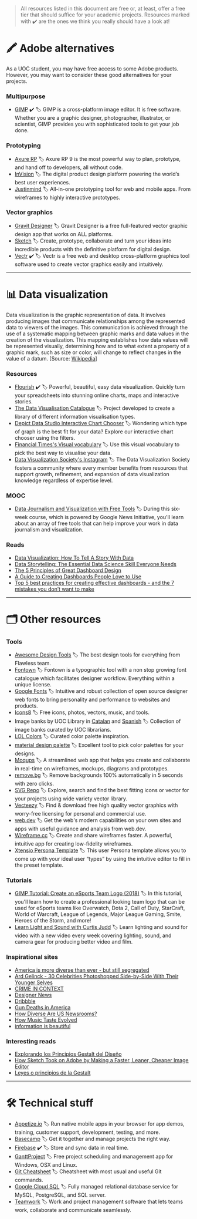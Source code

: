 > All resources listed in this document are free or, at least, offer a free tier that should suffice for your academic projects. Resources marked with ✔️ are the ones we think you really should have a look at!

# 🖍 Adobe alternatives

As a UOC student, you may have free access to some Adobe products. However, you may want to consider these good alternatives for your projects.

### Multipurpose

* [GIMP](https://www.gimp.org) ✔️ 🏷 GIMP is a cross-platform image editor. It is free software. Whether you are a graphic designer, photographer, illustrator, or scientist, GIMP provides you with sophisticated tools to get your job done.

### Prototyping

* [Axure RP](https://www.axure.com) 🏷 Axure RP 9 is the most powerful way to plan, prototype, and hand off to developers, all without code. 
* [InVision](https://www.invisionapp.com) 🏷 The digital product design platform powering the world’s best user experiences.
* [Justinmind](https://www.justinmind.com) 🏷 All-in-one prototyping tool for web and mobile apps. From wireframes to highly interactive prototypes.

### Vector graphics

* [Gravit Designer](https://www.designer.io) 🏷 Gravit Designer is a free full-featured vector graphic design app that works on ALL platforms.
* [Sketch](https://www.sketchapp.com) 🏷 Create, prototype, collaborate and turn your ideas into incredible products with the definitive platform for digital design.
* [Vectr](https://vectr.com) ✔️ 🏷 Vectr is a free web and desktop cross-platform graphics tool software used to create vector graphics easily and intuitively.

---

# 📊 Data visualization

Data visualization is the graphic representation of data. It involves producing images that communicate relationships among the represented data to viewers of the images. This communication is achieved through the use of a systematic mapping between graphic marks and data values in the creation of the visualization. This mapping establishes how data values will be represented visually, determining how and to what extent a property of a graphic mark, such as size or color, will change to reflect changes in the value of a datum. [Source: [Wikipedia](https://en.wikipedia.org/wiki/Data_visualization)]

### Resources

* [Flourish](https://flourish.studio) ✔️ 🏷 Powerful, beautiful, easy data visualization. Quickly turn your spreadsheets into stunning online charts, maps and interactive stories.
* [The Data Visualisation Catalogue](https://datavizcatalogue.com) 🏷 Project developed to create a library of different information visualisation types.
* [Depict Data Studio Interactive Chart Chooser](https://depictdatastudio.com/charts) 🏷 Wondering which type of graph is the best fit for your data? Explore our interactive chart chooser using the filters. 
* [Financial Times's Visual vocabulary](https://github.com/ft-interactive/chart-doctor/blob/master/visual-vocabulary/Visual-vocabulary.pdf) 🏷 Use this visual vocabulary to pick the best way to visualise your data. 
* [Data Visualization Society's Instagram](https://www.instagram.com/datavizsociety) 🏷 The Data Visualization Society fosters a community where every member benefits from resources that support growth, refinement, and expansion of data visualization knowledge regardless of expertise level.

### MOOC

* [Data Journalism and Visualization with Free Tools](https://journalismcourses.org/DATA0819.html) 🏷 During this six-week course, which is powered by Google News Initiative, you'll learn about an array of free tools that can help improve your work in data journalism and visualization.

### Reads

* [Data Visualization: How To Tell A Story With Data](https://www.forbes.com/sites/nicolemartin1/2018/11/01/data-visualization-how-to-tell-a-story-with-data/#5b39d20d4368)
* [Data Storytelling: The Essential Data Science Skill Everyone Needs](https://www.forbes.com/sites/brentdykes/2016/03/31/data-storytelling-the-essential-data-science-skill-everyone-needs/#56d9c90c52ad)
* [The 5 Principles of Great Dashboard Design](https://blog.sumall.com/journal/5-principles-great-dashboard-design.html)
* [A Guide to Creating Dashboards People Love to Use](https://static1.squarespace.com/static/52f42657e4b0b3416ff6b831/t/5310292ce4b08d35a87c9426/1393568044420/Guide_to_Dashboard_Design.pdf)
* [Top 5 best practices for creating effective dashboards - and the 7 mistakes you don’t want to make](https://www.tableau.com/sites/default/files/whitepapers/dashboards-for-financial-services.pdf)

---

# 🗂 Other resources

### Tools

* [Awesome Design Tools](https://flawlessapp.io/designtools) 🏷 The best design tools for everything from Flawless team.
* [Fontown](https://www.fontown.com) 🏷 Fontown is a typographic tool with a non stop growing font catalogue which facilitates designer workflow. Everything within a unique license.
* [Google Fonts](https://fonts.google.com) 🏷 Intuitive and robust collection of open source designer web fonts to bring personality and performance to websites and products.
* [Icons8](https://icons8.com) 🏷 Free icons, photos, vectors, music, and tools.
* Image banks by UOC Library in [Catalan](http://biblioteca.uoc.edu/ca/recursos/bancs-dimatges) and [Spanish](http://biblioteca.uoc.edu/es/recursos/bancos-de-imagenes) 🏷 Collection of image banks curated by UOC librarians.
* [LOL Colors](https://www.webdesignrankings.com/resources/lolcolors) 🏷 Curated color palette inspiration.
* [material design palette](https://www.materialpalette.com) 🏷 Excellent tool to pick color palettes for your designs.
* [Moqups](https://moqups.com) 🏷 A streamlined web app that helps you create and collaborate in real-time on wireframes, mockups, diagrams and prototypes.
* [remove.bg](https://www.remove.bg) 🏷 Remove backgrounds 100% automatically in 5 seconds with zero clicks.
* [SVG Repo](https://www.svgrepo.com) 🏷 Explore, search and find the best fitting icons or vector for your projects using wide variety vector library.
* [Vecteezy](https://www.vecteezy.com) 🏷 Find & download free high quality vector graphics with worry-free licensing for personal and commercial use.
* [web.dev](https://web.dev) 🏷 Get the web's modern capabilities on your own sites and apps with useful guidance and analysis from web.dev.
* [Wireframe.cc](https://wireframe.cc) 🏷 Create and share wireframes faster. A powerful, intuitive app for creating low-fidelity wireframes.
* [Xtensio Persona Template](https://xtensio.com/user-persona) 🏷 This user Persona template allows you to come up with your ideal user “types” by using the intuitive editor to fill in the preset template.

###  Tutorials

* [GIMP Tutorial: Create an eSports Team Logo (2018)](https://www.youtube.com/watch?v=rvgvUqg-iGs) 🏷 In this tutorial, you'll learn how to create a professional looking team logo that can be used for eSports teams like Overwatch, Dota 2, Call of Duty, StarCraft, World of Warcraft, League of Legends, Major League Gaming, Smite, Heroes of the Storm, and more!
* [Learn Light and Sound with Curtis Judd](https://www.youtube.com/user/curtisjudd/playlists) 🏷 Learn lighting and sound for video with a new video every week covering lighting, sound, and camera gear for producing better video and film.

### Inspirational sites 

* [America is more diverse than ever - but still segregated](https://www.washingtonpost.com/graphics/2018/national/segregation-us-cities)
* [Ard Gelinck - 30 Celebrities Photoshopped Side-by-Side With Their Younger Selves](https://www.instagram.com/ardgelinck)
* [CRIME IN CONTEXT](https://www.themarshallproject.org/2016/08/18/crime-in-context)
* [Designer News](https://www.designernews.co)
* [Dribbble](https://dribbble.com)
* [Gun Deaths in America](https://fivethirtyeight.com/features/gun-deaths)
* [How Diverse Are US Newsrooms?](https://polygraph-cool.github.io/asne/dev)
* [How Music Taste Evolved](https://pudding.cool/2017/03/music-history/index.html)
* [information is beautiful](https://informationisbeautiful.net)

### Interesting reads

* [Explorando los Principios Gestalt del Diseño](https://www.toptal.com/designers/ui/exploring-the-gestalt-principles-of-design)
* [How Sketch Took on Adobe by Making a Faster, Leaner, Cheaper Image Editor](https://producthabits.com/how-sketch-took-on-adobe-by-making-a-faster-leaner-cheaper-image-editor)
* [Leyes o principios de la Gestalt](https://es.wikipedia.org/wiki/Psicolog%C3%ADa_de_la_Gestalt#Leyes_o_principios_de_la_Gestalt)

---

# 🛠 Technical stuff

* [Appetize.io](https://appetize.io) 🏷 Run native mobile apps in your browser for app demos, training, customer support, development, testing, and more.
* [Basecamp](https://basecamp.com) 🏷 Get it together and manage projects the right way.
* [Firebase](https://firebase.google.com/products/realtime-database) ✔️ 🏷 Store and sync data in real time.
* [GanttProject](https://www.ganttproject.biz) 🏷 Free project scheduling and management app for Windows, OSX and Linux.
* [Git Cheatsheet](http://ndpsoftware.com/git-cheatsheet.html) 🏷 Cheatsheet with most usual and useful Git commands.
* [Google Cloud SQL](https://cloud.google.com/sql) 🏷 Fully managed relational database service for MySQL, PostgreSQL, and SQL server.
* [Teamwork](https://www.teamwork.com/project-management-software) 🏷 Work and project management software that lets teams work, collaborate and communicate seamlessly.
